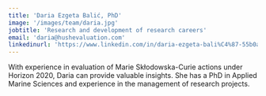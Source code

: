 ```yaml
---
title: 'Daria Ezgeta Balić, PhD'
image: '/images/team/daria.jpg'
jobtitle: 'Research and development of research careers'
email: 'daria@hushevaluation.com'
linkedinurl: 'https://www.linkedin.com/in/daria-ezgeta-bali%C4%87-55b0a428/'
---
```


With experience in evaluation of Marie Skłodowska-Curie actions under Horizon 2020, Daria can provide valuable insights. She has a PhD in Applied Marine Sciences and experience in the management of research projects.
